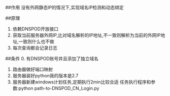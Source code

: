 ##作用
  没有外网静态IP的情况下,实现域名IP检测和动态绑定
  
##原理
1.  依赖DNSPOD开放接口
2.  获取当前服务器外网IP,比对域名解析的IP地址,不一致则解析为当前的外网IP地址,一致则什么也不做
3.  每次查询都会记录日志

##条件
  0. 有DNSPOD账号并且添加了独立域名
  1. 路由器做好端口映射
  2. 服务器装好python我的版本是2.7
  3. 服务器新建windows计划任务,定期执行2min比较合适
  任务执行程序和参数:python  path-to-DNSPOD_CN_Login.py
